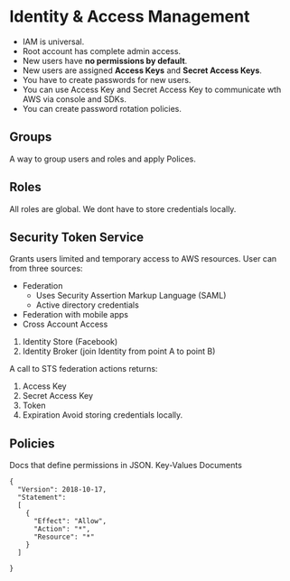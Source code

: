 # Identity & Access Management

- IAM is universal.
- Root account has complete admin access.
- New users have **no permissions by default**.
- New users are assigned **Access Keys** and **Secret Access Keys**.
- You have to create passwords for new users.
- You can use Access Key and Secret Access Key to communicate wth AWS via console and SDKs.
- You can create password rotation policies.

## Groups

A way to group users and roles and apply Polices.

## Roles

All roles are global.
We dont have to store credentials locally.

## Security Token Service

Grants users limited and temporary access to AWS resources. User can from three sources:

- Federation
  - Uses Security Assertion Markup Language (SAML)
  - Active directory credentials
- Federation with mobile apps
- Cross Account Access

1.  Identity Store (Facebook)
2.  Identity Broker (join Identity from point A to point B)

A call to STS federation actions returns:

1.  Access Key
2.  Secret Access Key
3.  Token
4.  Expiration
    Avoid storing credentials locally.

## Policies

Docs that define permissions in JSON. Key-Values Documents

```
{
  "Version": 2018-10-17,
  "Statement":
  [
    {
      "Effect": "Allow",
      "Action": "*",
      "Resource": "*"
    }
  ]

}
```

